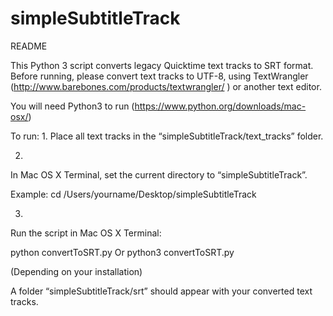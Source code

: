 # simpleSubtitleTrack

README

This Python 3 script converts legacy Quicktime text tracks to SRT format.
Before running, please convert text tracks to UTF-8, using TextWrangler (http://www.barebones.com/products/textwrangler/ ) or another text editor.

You will need Python3 to run (https://www.python.org/downloads/mac-osx/)

To run:
1.
Place all text tracks in the “simpleSubtitleTrack/text_tracks” folder.

2.
In Mac OS X Terminal, set the current directory to “simpleSubtitleTrack”.  

Example:
cd /Users/yourname/Desktop/simpleSubtitleTrack

3.
Run the script in Mac OS X Terminal:

python convertToSRT.py
Or
python3 convertToSRT.py

(Depending on your installation)

A folder “simpleSubtitleTrack/srt” should appear with your converted text tracks.
